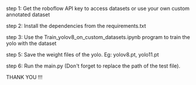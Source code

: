 step 1: Get the roboflow API key to access datasets or use your own custom annotated dataset

step 2: Install the dependencies from the requirements.txt

step 3: Use the Train_yolov8_on_custom_datasets.ipynb program to train the yolo with the dataset

step 5: Save the weight files of the yolo. Eg: yolov8.pt, yolo11.pt

step 6: Run the main.py (Don't forget to replace the path of the test file).


THANK YOU !!!
